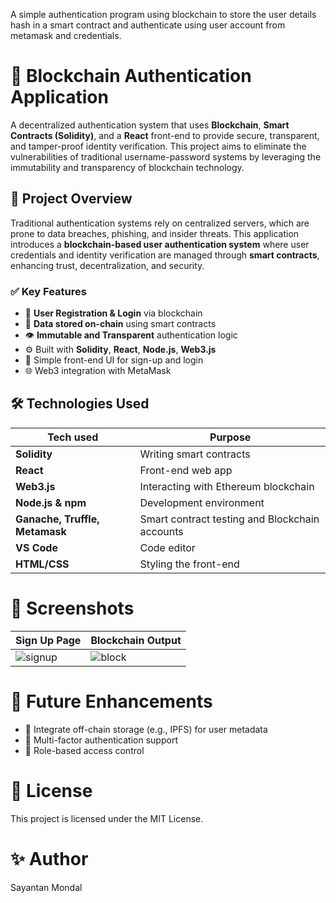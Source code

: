 
A simple authentication program using blockchain to store the user details hash in a smart contract and authenticate using user account from metamask and credentials.

# 🔐 Blockchain Authentication Application

A decentralized authentication system that uses **Blockchain**, **Smart Contracts (Solidity)**, and a **React** front-end to provide secure, transparent, and tamper-proof identity verification. This project aims to eliminate the vulnerabilities of traditional username-password systems by leveraging the immutability and transparency of blockchain technology.

## 🚀 Project Overview

Traditional authentication systems rely on centralized servers, which are prone to data breaches, phishing, and insider threats. This application introduces a **blockchain-based user authentication system** where user credentials and identity verification are managed through **smart contracts**, enhancing trust, decentralization, and security.

### ✅ Key Features

- 🔐 **User Registration & Login** via blockchain
- 🧾 **Data stored on-chain** using smart contracts
- 👁️ **Immutable and Transparent** authentication logic
- ⚙️ Built with **Solidity**, **React**, **Node.js**, **Web3.js**
- 📄 Simple front-end UI for sign-up and login
- 🌐 Web3 integration with MetaMask


## 🛠️ Technologies Used

| Tech used | Purpose |
|------------|---------|
| **Solidity** | Writing smart contracts |
| **React** | Front-end web app |
| **Web3.js** | Interacting with Ethereum blockchain |
| **Node.js & npm** | Development environment |
| **Ganache, Truffle, Metamask** | Smart contract testing and Blockchain accounts |
| **VS Code** | Code editor |
| **HTML/CSS** | Styling the front-end |

# 📸 Screenshots
| Sign Up Page                      | Blockchain Output                    |
| --------------------------------- | ------------------------------------ |
| ![signup](screenshots/signup.png) | ![block](screenshots/blockchain.png) |

# 📌 Future Enhancements

- 🔄 Integrate off-chain storage (e.g., IPFS) for user metadata
- 🔑 Multi-factor authentication support
- 🧠 Role-based access control

# 📄 License
This project is licensed under the MIT License.

# ✨ Author
Sayantan Mondal
